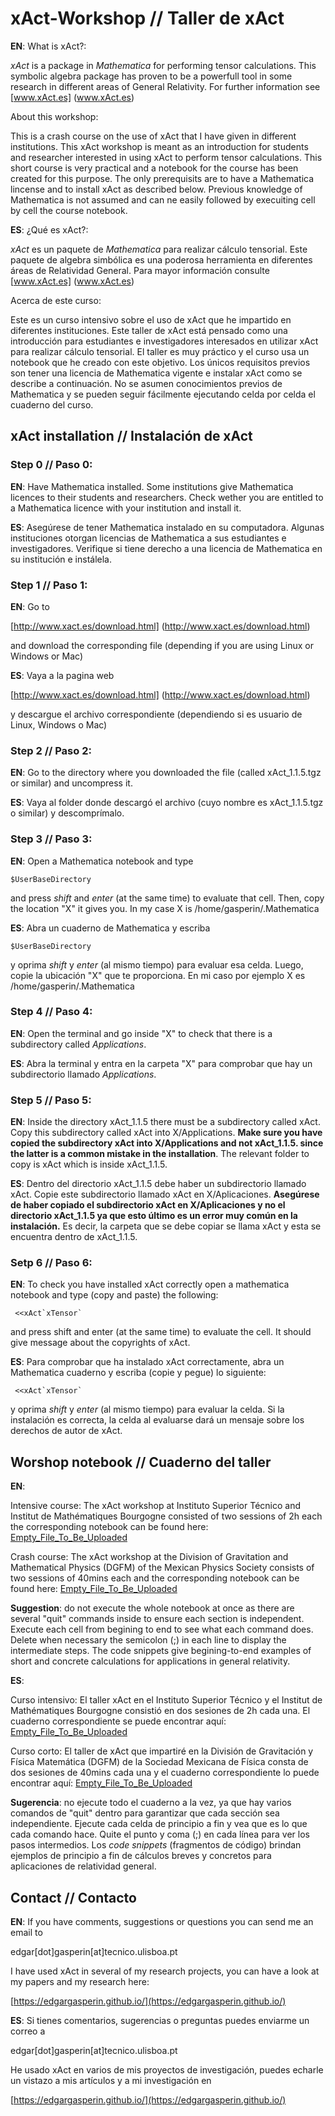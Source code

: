 # xAct-Workshop // Taller de xAct

**EN**:
What is xAct?:

*xAct* is a package in *Mathematica* for performing tensor calculations. This symbolic algebra package has proven to be a powerfull tool in some research in different areas of General Relativity. For further information see [www.xAct.es] (www.xAct.es)

About this workshop:

This is a crash course on the use of xAct that I have given in different institutions. This xAct workshop is meant as an introduction for students and researcher interested in using xAct to perform tensor calculations. This short course is very practical and a notebook for the course has been created for this purpose.  The only prerequisits are to have a Mathematica lincense and to install xAct as described below. Previous knowledge of Mathematica is not assumed and can ne easily followed by execuiting cell by cell the course notebook.


**ES**:
¿Qué es xAct?:

*xAct* es un paquete de *Mathematica* para realizar cálculo tensorial. Este paquete de algebra simbólica es una poderosa herramienta en diferentes áreas de Relatividad General. Para mayor información consulte [www.xAct.es] (www.xAct.es)

Acerca de este curso:

Este es un curso intensivo sobre el uso de xAct que he impartido en diferentes instituciones. Este taller de xAct está pensado como una introducción para estudiantes e investigadores interesados ​​en utilizar xAct para realizar cálculo tensorial. El taller es muy práctico y el curso usa un notebook que he creado con este objetivo.  Los únicos requisitos previos son tener una licencia de Mathematica vigente e instalar xAct como se describe a continuación. No se asumen conocimientos previos de Mathematica y se pueden seguir fácilmente ejecutando celda por celda el cuaderno del curso.

## xAct installation // Instalación de xAct

### Step 0 // Paso 0:

**EN**: Have Mathematica installed. Some institutions give Mathematica licences to their students and researchers. Check wether you are entitled to a Mathematica licence with your institution and install it.

**ES**: Asegúrese de tener Mathematica instalado en su computadora. Algunas instituciones otorgan licencias de Mathematica a sus estudiantes e investigadores. Verifique si tiene derecho a una licencia de Mathematica en su institución e instálela.

### Step 1 // Paso 1: 

**EN**: Go to 

[http://www.xact.es/download.html] (http://www.xact.es/download.html)

and download the corresponding file (depending if you are using Linux or
Windows or Mac)

**ES**: Vaya a la pagina web

[http://www.xact.es/download.html] (http://www.xact.es/download.html)

y descargue el archivo correspondiente (dependiendo si es usuario de Linux, Windows o Mac)

### Step 2 // Paso 2:
**EN**: Go to the directory where you downloaded the file (called
xAct_1.1.5.tgz or similar) and uncompress it.

**ES**: Vaya al folder donde descargó el archivo (cuyo nombre es xAct_1.1.5.tgz o similar) y descomprímalo. 

### Step 3 // Paso 3:

**EN**: Open a Mathematica notebook and type 
```
$UserBaseDirectory 
```
and press *shift* and *enter* (at the same time) to evaluate that cell.
Then, copy the location "X" it gives you. In my case X is
/home/gasperin/.Mathematica

**ES**: Abra un cuaderno de Mathematica y escriba 
```
$UserBaseDirectory 
```
 y oprima *shift* y *enter* (al mismo tiempo) para evaluar esa celda.
Luego, copie la ubicación "X" que te proporciona. En mi caso por ejemplo X es 
/home/gasperin/.Mathematica

### Step 4 // Paso 4: 

**EN**: Open the terminal and go inside "X" to check that there is a
subdirectory called *Applications*.

**ES**: Abra la terminal y entra en la carpeta "X" para comprobar que hay un
subdirectorio llamado *Applications*.

### Step 5 // Paso 5:

**EN**: Inside the directory xAct_1.1.5 there must be a subdirectory
called xAct. Copy this subdirectory called xAct into X/Applications.
**Make sure you have copied the subdirectory xAct into X/Applications and
not xAct_1.1.5.
since the latter is a common mistake in the installation**. The relevant
folder to copy is xAct which is inside xAct_1.1.5.

**ES**: Dentro del directorio xAct_1.1.5 debe haber un subdirectorio
llamado xAct. Copie este subdirectorio llamado xAct en X/Aplicaciones.
**Asegúrese de haber copiado el subdirectorio xAct en X/Aplicaciones y
no el directorio xAct_1.1.5 ya que esto último es un error muy común en la instalación.**
Es decir, la carpeta que se debe copiar se llama xAct y esta se encuentra dentro de xAct_1.1.5. 


### Setp 6 // Paso 6:

**EN**: To check you have installed xAct correctly open a mathematica
notebook and type (copy and paste) the following:  
```
 <<xAct`xTensor`
```

and press shift and enter (at the same time) to evaluate the cell. It should give message
about the copyrights of xAct.

**ES**:  Para comprobar que ha instalado xAct correctamente, abra un Mathematica
cuaderno y escriba (copie y pegue) lo siguiente: 
```
 <<xAct`xTensor`
```

y oprima *shift* y *enter* (al mismo tiempo) para evaluar la celda.  Si la instalación es correcta, la celda al evaluarse dará un mensaje
sobre los derechos de autor de xAct.

## Worshop notebook // Cuaderno del taller

**EN**: 

Intensive course: The xAct workshop at Instituto Superior Técnico and  Institut de Mathématiques Bourgogne consisted of two sessions of 2h each the corresponding notebook can be found here: [Empty_File_To_Be_Uploaded](Notebooks/EmptyFile_Test_File.nb)

Crash course: The xAct workshop at the Division of Gravitation and Mathematical Physics (DGFM)  of the Mexican Physics Society consists of two sessions of 40mins each and the corresponding notebook can be found here: [Empty_File_To_Be_Uploaded](Notebooks/EmptyFile_Test_File.nb)

**Suggestion**: do not execute the whole notebook at once as there are several "quit" commands inside to ensure each section is independent. Execute each cell from begining to end to see what each command does. Delete when necessary the semicolon (;) in each line to display the intermediate steps. The code snippets give begining-to-end examples of short and concrete calculations for applications in general relativity.

**ES**:

Curso intensivo: El taller xAct en el Instituto Superior Técnico y el Institut de Mathématiques Bourgogne consistió en dos sesiones de 2h cada una. El cuaderno correspondiente se puede encontrar aquí: [Empty_File_To_Be_Uploaded](Notebooks/EmptyFile_Test_File.nb)

Curso corto: El taller de xAct que impartiré en la División de Gravitación y Física Matemática (DGFM) de la Sociedad Mexicana de Física consta de dos sesiones de 40mins cada una y el cuaderno correspondiente lo puede encontrar aquí: [Empty_File_To_Be_Uploaded](Notebooks/EmptyFile_Test_File.nb)

**Sugerencia**: no ejecute todo el cuaderno a la vez, ya que hay varios comandos de "quit" dentro para garantizar que cada sección sea independiente. Ejecute cada celda de principio a fin y vea que es lo que cada comando hace. Quite el punto y coma (;) en cada línea para ver los pasos intermedios. Los *code snippets* (fragmentos de código) brindan ejemplos de principio a fin de cálculos breves y concretos para aplicaciones de relatividad general.

## Contact // Contacto

**EN**: If you have comments, suggestions or questions you can send me an email to 

edgar[dot]gasperin[at]tecnico.ulisboa.pt

I have used xAct in several of my research projects, you can have a look at my papers and my research here:

[https://edgargasperin.github.io/](https://edgargasperin.github.io/)

**ES**: Si tienes comentarios, sugerencias o preguntas puedes enviarme un correo a

edgar[dot]gasperin[at]tecnico.ulisboa.pt

He usado xAct en varios de mis proyectos de investigación, puedes echarle un vistazo a mis artículos y a mi investigación en 

[https://edgargasperin.github.io/](https://edgargasperin.github.io/)




